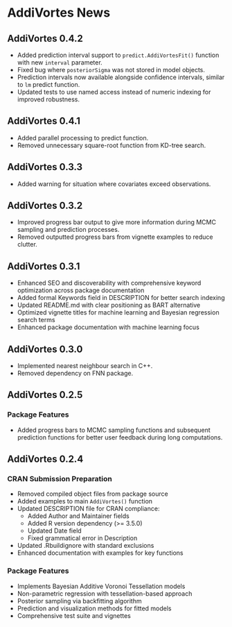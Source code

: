 # AddiVortes News

## AddiVortes 0.4.2

* Added prediction interval support to `predict.AddiVortesFit()` function with new `interval` parameter.
* Fixed bug where `posteriorSigma` was not stored in model objects.
* Prediction intervals now available alongside confidence intervals, similar to `lm` predict function.
* Updated tests to use named access instead of numeric indexing for improved robustness.

## AddiVortes 0.4.1

* Added parallel processing to predict function.
* Removed unnecessary square-root function from KD-tree search.

## AddiVortes 0.3.3

* Added warning for situation where covariates exceed observations.

## AddiVortes 0.3.2

* Improved progress bar output to give more information during MCMC sampling and prediction processes.
* Removed outputted progress bars from vignette examples to reduce clutter.

## AddiVortes 0.3.1

* Enhanced SEO and discoverability with comprehensive keyword optimization across package documentation
* Added formal Keywords field in DESCRIPTION for better search indexing
* Updated README.md with clear positioning as BART alternative
* Optimized vignette titles for machine learning and Bayesian regression search terms
* Enhanced package documentation with machine learning focus

## AddiVortes 0.3.0

* Implemented nearest neighbour search in C++.
* Removed dependency on FNN package.

## AddiVortes 0.2.5

### Package Features

* Added progress bars to MCMC sampling functions and subsequent prediction functions for better user feedback during long computations.

## AddiVortes 0.2.4

### CRAN Submission Preparation

* Removed compiled object files from package source
* Added examples to main `AddiVortes()` function
* Updated DESCRIPTION file for CRAN compliance:
  - Added Author and Maintainer fields  
  - Added R version dependency (>= 3.5.0)
  - Updated Date field
  - Fixed grammatical error in Description
* Updated .Rbuildignore with standard exclusions
* Enhanced documentation with examples for key functions

### Package Features

* Implements Bayesian Additive Voronoi Tessellation models
* Non-parametric regression with tessellation-based approach  
* Posterior sampling via backfitting algorithm
* Prediction and visualization methods for fitted models
* Comprehensive test suite and vignettes